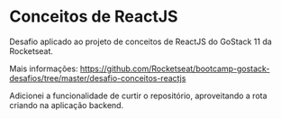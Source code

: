 # Conceitos de ReactJS

Desafio aplicado ao projeto de conceitos de ReactJS do GoStack 11 da Rocketseat. <br>

Mais informações: https://github.com/Rocketseat/bootcamp-gostack-desafios/tree/master/desafio-conceitos-reactjs <br>

Adicionei a funcionalidade de curtir o repositório, aproveitando a rota criando na aplicação backend.

